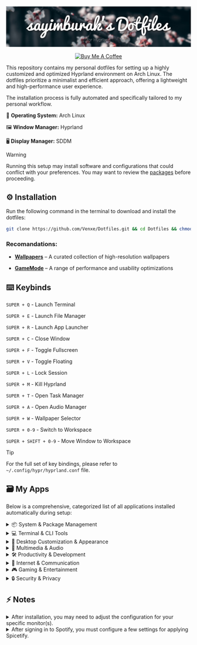 [![sayimburak's Dotfiles](banner.jpg)](https://github.com/Venxe/Dotfiles)

<p align="center">
  <a href="https://www.buymeacoffee.com/sayimburak" target="_blank"><img src="https://cdn.buymeacoffee.com/buttons/v2/default-yellow.png" alt="Buy Me A Coffee" style="height: 28px !important;" ></a>
</p>

This repository contains my personal dotfiles for setting up a highly customized and optimized Hyprland environment on Arch Linux. The dotfiles prioritize a minimalist and efficient approach, offering a lightweight and high-performance user experience.

The installation process is fully automated and specifically tailored to my personal workflow.

🐧 **Operating System:** Arch Linux

🖼️ **Window Manager:** Hyprland

🖥️ **Display Manager:** SDDM

> [!WARNING]
> Running this setup may install software and configurations that could conflict with your preferences. You may want to review the [packages](https://github.com/Venxe/Dotfiles/tree/main/installers) before proceeding.


## ⚙️ Installation

Run the following command in the terminal to download and install the dotfiles:
```bash
git clone https://github.com/Venxe/Dotfiles.git && cd Dotfiles && chmod +x installers/install.sh && ./installers/install.sh
```

### Recomandations:

- [**Wallpapers**](https://github.com/sayimburak/wallpapers) – A curated collection of high-resolution wallpapers

- [**GameMode**](https://github.com/FeralInteractive/gamemode) – A range of performance and usability optimizations


## ⌨️ Keybinds

`SUPER + Q`  - Launch Terminal

`SUPER + E`  - Launch File Manager

`SUPER + R`  - Launch App Launcher

`SUPER + C`  - Close Window

`SUPER + F`  - Toggle Fullscreen

`SUPER + V`  - Toggle Floating

`SUPER + L`  - Lock Session

`SUPER + M`  - Kill Hyprland

`SUPER + T`  - Open Task Manager

`SUPER + A`  - Open Audio Manager

`SUPER + W`  - Wallpaper Selector

`SUPER + 0-9` - Switch to Workspace

`SUPER + SHIFT + 0-9` - Move Window to Workspace

> [!Tip]
> For the full set of key bindings, please refer to `~/.config/hypr/hyprland.conf` file.


## 🗃️ My Apps

Below is a comprehensive, categorized list of all applications installed automatically during setup:

<details>
<summary>📦 System & Package Management</summary>

- **pacman-contrib**
- **rsync**
- **cpio**
- **bluez**
- **blueman**
- **wl-clip-persist**
- **thunar**
- **gvfs**
- **libgsf**
- **tumbler**
- **ffmpegthumbnailer**
- **7zip**
- **xarchiver**
- **bleachbit**
- **flatpak**
- **gnome-keyring**
- **gnome-network-displays**
- **com.github.tchx84.Flatseal**
- **io.github.flattool.Warehouse**
</details>

<details>
<summary>💻 Terminal & CLI Tools</summary>

- **fish**
- **starship**
- **fastfetch**
- **myfetch**
- **eza**
- **fd**
- **nnn**
- **less**
- **btop**
- **cava**
- **pulsemixer**
- **clock-rs-git**
</details>

<details>
<summary>🎨 Desktop Customization & Appearance</summary>

- **swww**
- **waybar**
- **swaync**
- **hyprshade**
- **hypridle**
- **hyprlock**
- **hyprpicker**
- **brightnessctl**
- **gammastep**
- **nwg-look**
- **materia-gtk-theme**
- **ttf-fira-sans**
- **ttf-firacode-nerd**
- **ttf-jetbrains-mono**
- **python-pywal16**
- **python-pywalfox**
- **hyprshot**
- **pyprland**
- **wlogout**
- **kora-icon-theme**
- **qogir-icon-theme**
</details>

<details>
<summary>🎥 Multimedia & Audio</summary>

- **mpv**
- **swayimg**
- **qt6-multimedia**
- **easyeffects**
- **lsp-plugins**
- **gst-plugins-bad**
- **calf**
- **obs-studio**
- **spotify**
- **spicetify-cli**
- **spicetify-marketplace-bin**
- **ncspot**
- **yt-dlp**
</details>

<details>
<summary>🛠️ Productivity & Development</summary>

- **libreoffice-fresh**
- **thunderbird**
- **obsidian**
- **code**
- **neovim**
- **cmake**
- **meson**
- **io.github.shiftey.Desktop**
- **io.github.Qalculate**
</details>

<details>
<summary>💬 Internet & Communication</summary>

- **discord**
- **qbittorrent**
- **org.localsend.localsend_app**
- **org.telegram.desktop**
- **it.mijorus.smile**
- **io.github.halfmexican.Mingle**
- **com.rustdesk.RustDesk**
</details>

<details>
<summary>🎮 Gaming & Entertainment</summary>

- **steam**
- **lutris**
- **bastet**
- **cmatrix**
- **pipes-rs**
- **lolcat**
- **asciiquarium**
- **com.heroicgameslauncher.hgl**
- **com.vysp3r.ProtonPlus**
</details>

<details>
<summary>🔒 Security & Privacy</summary>

- **bitwarden**
- **io.ente.auth**
- **com.protonvpn.www**
- **org.torproject.torbrowser-launcher**
</details>


## ⚡ Notes
<details>
<summary>After installation, you may need to adjust the configuration for your specific monitor(s).</summary>

You can view your connected monitors and their properties by running the `hyprctl monitors` command in the terminal.
</details>

<details>
<summary>After signing in to Spotify, you must configure a few settings for applying Spicetify.</summary>

```
spicetify config current_theme marketplace
spicetify config custom_apps marketplace
spicetify backup apply
```

My Marketplace Items:
- **Extensions:** Full Screen, Scanabbles
- **Themes:** Comfy
- **Snippets:** Hover Panels, Rounded Images, Auto-hide Friends, Pretty Lyrics, Smooth Progress/Volume Bar, Modern ScrollBar, Remove the Artist and Credits sections from the Sidebar
</details>

